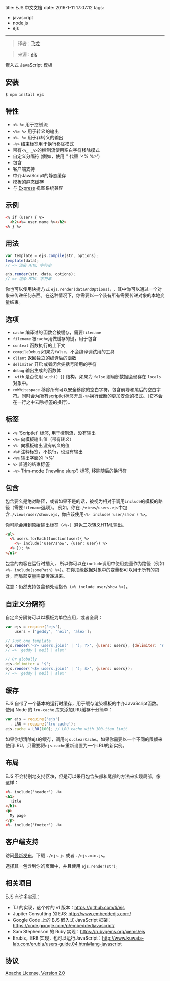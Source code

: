 title: EJS 中文文档
date: 2016-1-11 17:07:12
tags:
  - javascript
  - node.js
  - ejs
---

> 译者：[飞龙](https://github.com/wizardforcel)

> 来源：[ejs](https://github.com/mde/ejs)

<!--more-->

嵌入式 JavaScript 模板


## 安装

```bash
$ npm install ejs
```

## 特性

  * `<% %>` 用于控制流
  * `<%= %>` 用于转义的输出
  * `<%- %>` 用于非转义的输出
  * `-%>` 结束标签用于换行移除模式
  * 带有`<%_ _%>`的控制流使用空白字符移除模式
  * 自定义分隔符 (例如，使用 '<? ?>' 代替 '<% %>')
  * 包含
  * 客户端支持
  * 中介JavaScript的静态缓存
  * 模板的静态缓存
  * 与 [Express](http://expressjs.com) 视图系统兼容

## 示例

```html
<% if (user) { %>
  <h2><%= user.name %></h2>
<% } %>
```

## 用法

```javascript
var template = ejs.compile(str, options);
template(data);
// => 渲染 HTML 字符串

ejs.render(str, data, options);
// => 渲染 HTML 字符串
```

你也可以使用快捷方式 `ejs.render(dataAndOptions);` ，其中你可以通过一个对象来传递任何东西。在这种情况下，你需要以一个装有所有需要传递对象的本地变量结束。

## 选项

  - `cache`           编译过的函数会被缓存，需要`filename`
  - `filename`        被`cache`用做缓存的键，用于包含
  - `context`         函数执行的上下文
  - `compileDebug`    如果为`false`，不会编译调试用的工具
  - `client`          返回独立的编译后的函数
  - `delimiter`       开启或者闭合尖括号所用的字符
  - `debug`           输出生成的函数体
  - `_with`           是否使用 `with() {}` 结构。如果为 `false` 则局部数据会储存在 `locals` 对象中。
  - `rmWhitespace`    移除所有可以安全移除的空白字符，包含前导和尾后的空白字符。同时会为所有scriptlet标签开启`-%>`换行截断的更加安全的模式。（它不会在一行之中去除标签的换行）。

## 标签

  - `<%`              'Scriptlet' 标签, 用于控制流，没有输出
  - `<%=`             向模板输出值（带有转义）
  - `<%-`             向模板输出没有转义的值
  - `<%#`             注释标签，不执行，也没有输出
  - `<%%`             输出字面的 '<%'
  - `%>`              普通的结束标签
  - `-%>`             Trim-mode ('newline slurp') 标签, 移除随后的换行符

## 包含

包含要么是绝对路径，或者如果不是的话，被视为相对于调用`include`的模板的路径（需要`filename`选项）。 例如，你在`./views/users.ejs`中包含`./views/user/show.ejs`，你应该使用`<%- include('user/show') %>`。

你可能会用到原始输出标签（`<%-`）避免二次转义HTML输出。

```html
<ul>
  <% users.forEach(function(user){ %>
    <%- include('user/show', {user: user}) %>
  <% }); %>
</ul>
```

包含的内容在运行时插入， 所以你可以在`include`调用中使用变量作为路径（例如`<%- include(somePath) %>`）。在你顶级数据对象中的变量都可以用于所有的包含，而局部变量需要传递进来。

注意：仍然支持包含预处理指令（`<% include user/show %>`）。

## 自定义分隔符

自定义分隔符可以以模板为单位应用，或者全局：

```javascript
var ejs = require('ejs'),
    users = ['geddy', 'neil', 'alex'];

// Just one template
ejs.render('<?= users.join(" | "); ?>', {users: users}, {delimiter: '?'});
// => 'geddy | neil | alex'

// Or globally
ejs.delimiter = '$';
ejs.render('<$= users.join(" | "); $>', {users: users});
// => 'geddy | neil | alex'
```

## 缓存

EJS 自带了一个基本的运行时缓存，用于缓存渲染模板的中介JavaScript函数。使用 Node 的 `lru-cache` 库来添加LRU缓存十分简单：

```javascript
var ejs = require('ejs')
  , LRU = require('lru-cache');
ejs.cache = LRU(100); // LRU cache with 100-item limit
```

如果你想清除ejs的缓存，调用`ejs.clearCache`。如果你需要以一个不同的限额来使用LRU，只需要将`ejs.cache`重新设置为一个LRU的新实例。

## 布局

EJS 不会特别地支持区块，但是可以采用包含头部和尾部的方法来实现局部，像这样：


```html
<%- include('header') -%>
<h1>
  Title
</h1>
<p>
  My page
</p>
<%- include('footer') -%>
```

## 客户端支持

访问[最新发布](https://github.com/mde/ejs/releases/latest)，下载
`./ejs.js` 或者 `./ejs.min.js`。

选择其一包含到你的页面中，并且使用 `ejs.render(str)`。

## 相关项目

EJS 有许多实现：

 * TJ 的实现，这个库的 v1 版本：https://github.com/tj/ejs
 * Jupiter Consulting 的 EJS: http://www.embeddedjs.com/
 * Google Code 上的 EJS 嵌入式 JavaScript 框架：https://code.google.com/p/embeddedjavascript/
 * Sam Stephenson 的 Ruby 实现：https://rubygems.org/gems/ejs
 * Erubis，ERB 实现，也可以运行JavaScript：http://www.kuwata-lab.com/erubis/users-guide.04.html#lang-javascript

## 协议

[Apache License, Version 2.0](http://www.apache.org/licenses/LICENSE-2.0>)





